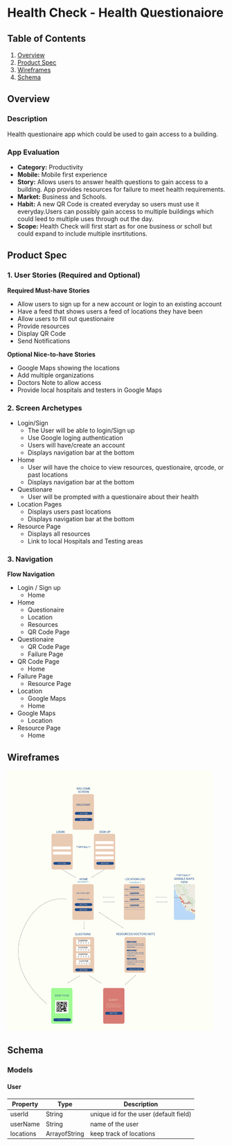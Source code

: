 # Health Check - Health Questionaiore

## Table of Contents
1. [Overview](#Overview)
1. [Product Spec](#Product-Spec)
1. [Wireframes](#Wireframes)
2. [Schema](#Schema)

## Overview

### Description
Health questionaire app which could be used to gain access to a building.

### App Evaluation
- **Category:** Productivity
- **Mobile:** Mobile first experience
- **Story:** Allows users to answer health questions to gain access to a building. App provides resources for failure to meet health requirements.
- **Market:** Business and Schools.
- **Habit:** A new QR Code is created everyday so users must use it everyday.Users can possibly gain access to multiple buildings which could leed to multiple uses through out the day.
- **Scope:** Health Check will first start as for one business or scholl but could expand to include multiple insrtitutions.

## Product Spec

### 1. User Stories (Required and Optional)

**Required Must-have Stories**
* Allow users to sign up for a new account or login to an existing account
* Have a feed that shows users a feed of locations they have been
* Allow users to fill out questionaire 
* Provide resources
* Display QR Code
* Send Notifications

**Optional Nice-to-have Stories**

* Google Maps showing the locations
* Add multiple organizations
* Doctors Note to allow access
* Provide local hospitals and testers in Google Maps

### 2. Screen Archetypes

* Login/Sign 
   * The User will be able to login/Sign up
   * Use Google loging authentication
   * Users will have/create an account
   * Displays navigation bar at the bottom
* Home 
   * User will have the choice to view resources, questionaire, qrcode, or past locations
   * Displays navigation bar at the bottom
* Questionare 
    * User will be prompted with a questionaire about their health
* Location Pages
    * Displays users past locations
    * Displays navigation bar at the bottom
* Resource Page
    * Displays all resources
    * Link to local Hospitals and Testing areas


### 3. Navigation

**Flow Navigation**

* Login / Sign up 
   * Home
* Home 
   * Questionaire
   * Location
   * Resources
   * QR Code Page
* Questionaire 
   * QR Code Page
   * Failure Page
* QR Code Page
   * Home
* Failure Page 
  * Resource Page
* Location 
  * Google Maps
  * Home
* Google Maps 
  * Location
* Resource Page 
  * Home
  

## Wireframes
<img src = 'https://github.com/Android-TechFellow-Summer2020/HealthCheck/blob/master/HealthCheckWireFrame.png?raw=true' height = '600px' width='475px'>


## Schema 

### Models
#### User 

   | Property      | Type     | Description |
   | ------------- | -------- | ------------|
   | userId        | String   | unique id for the user (default field) |
   | userName      | String   | name of the user |
   | locations     | ArrayofString | keep track of locations |
   



